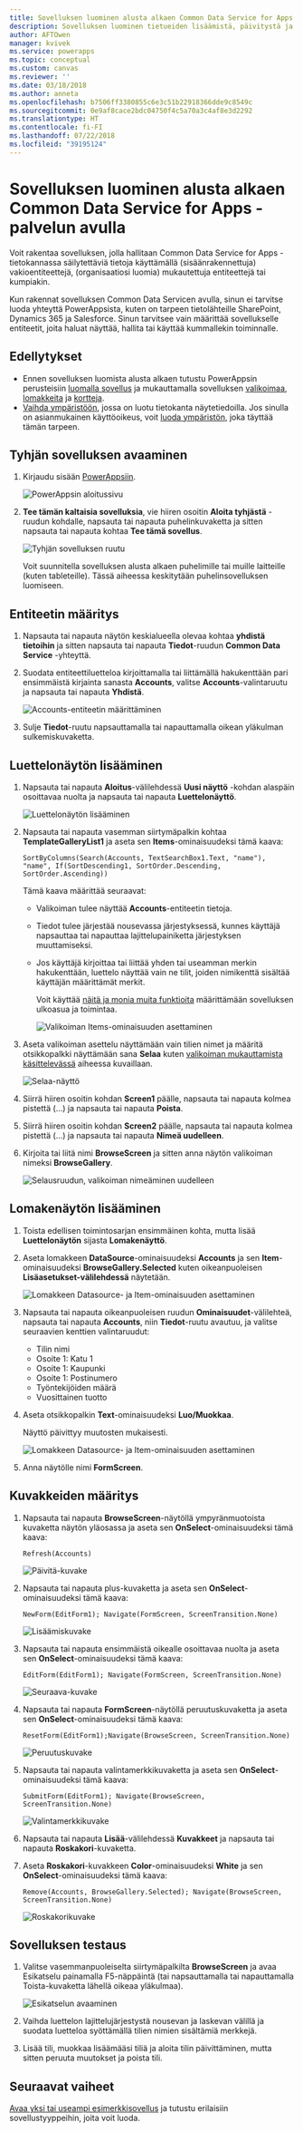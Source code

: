 ```yaml
---
title: Sovelluksen luominen alusta alkaen Common Data Service for Apps -palvelun avulla | Microsoft Docs
description: Sovelluksen luominen tietueiden lisäämistä, päivitystä ja poistamista varten.
author: AFTOwen
manager: kvivek
ms.service: powerapps
ms.topic: conceptual
ms.custom: canvas
ms.reviewer: ''
ms.date: 03/18/2018
ms.author: anneta
ms.openlocfilehash: b7506ff3380855c6e3c51b22918366dde9c8549c
ms.sourcegitcommit: 0e9af8cace2bdc04750f4c5a70a3c4af8e3d2292
ms.translationtype: HT
ms.contentlocale: fi-FI
ms.lasthandoff: 07/22/2018
ms.locfileid: "39195124"
---
```

# <a name="create-an-app-from-scratch-using-common-data-service-for-apps"></a>Sovelluksen luominen alusta alkaen Common Data Service for Apps -palvelun avulla

Voit rakentaa sovelluksen, jolla hallitaan Common Data Service for Apps -tietokannassa säilytettäviä tietoja käyttämällä (sisäänrakennettuja) vakioentiteettejä, (organisaatiosi luomia) mukautettuja entiteettejä tai kumpiakin.

Kun rakennat sovelluksen Common Data Servicen avulla, sinun ei tarvitse luoda yhteyttä PowerAppsista, kuten on tarpeen tietolähteille SharePoint, Dynamics 365 ja Salesforce. Sinun tarvitsee vain määrittää sovellukselle entiteetit, joita haluat näyttää, hallita tai käyttää kummallekin toiminnalle.

## <a name="prerequisites"></a>Edellytykset

- Ennen sovelluksen luomista alusta alkaen tutustu PowerAppsin perusteisiin [luomalla sovellus](data-platform-create-app.md) ja mukauttamalla sovelluksen [valikoimaa](customize-layout-sharepoint.md), [lomakkeita](customize-forms-sharepoint.md) ja [kortteja](customize-card.md).
- [Vaihda ympäristöön](working-with-environments.md), jossa on luotu tietokanta näytetiedoilla. Jos sinulla on asianmukainen käyttöoikeus, voit [luoda ympäristön](../../administrator/create-environment.md), joka täyttää tämän tarpeen.

## <a name="open-a-blank-app"></a>Tyhjän sovelluksen avaaminen

1. Kirjaudu sisään [PowerAppsiin](http://web.powerapps.com?utm_source=padocs&utm_medium=linkinadoc&utm_campaign=referralsfromdoc).

    ![PowerAppsin aloitussivu](./media/data-platform-create-app-scratch/sign-in.png)

1. **Tee tämän kaltaisia sovelluksia**, vie hiiren osoitin **Aloita tyhjästä** -ruudun kohdalle, napsauta tai napauta puhelinkuvaketta ja sitten napsauta tai napauta kohtaa **Tee tämä sovellus**.

    ![Tyhjän sovelluksen ruutu](./media/data-platform-create-app-scratch/blank-app.png)

    Voit suunnitella sovelluksen alusta alkaen puhelimille tai muille laitteille (kuten tableteille). Tässä aiheessa keskitytään puhelinsovelluksen luomiseen.

## <a name="specify-an-entity"></a>Entiteetin määritys

1. Napsauta tai napauta näytön keskialueella olevaa kohtaa **yhdistä tietoihin** ja sitten napsauta tai napauta **Tiedot**-ruudun **Common Data Service** -yhteyttä.

1. Suodata entiteettiluetteloa kirjoittamalla tai liittämällä hakukenttään pari ensimmäistä kirjainta sanasta **Accounts**, valitse **Accounts**-valintaruutu ja napsauta tai napauta **Yhdistä**.

    ![Accounts-entiteetin määrittäminen](./media/data-platform-create-app-scratch/cds-connect.png)

1. Sulje **Tiedot**-ruutu napsauttamalla tai napauttamalla oikean yläkulman sulkemiskuvaketta.

## <a name="add-a-list-screen"></a>Luettelonäytön lisääminen

1. Napsauta tai napauta **Aloitus**-välilehdessä **Uusi näyttö** -kohdan alaspäin osoittavaa nuolta ja napsauta tai napauta **Luettelonäyttö**.

    ![Luettelonäytön lisääminen](./media/data-platform-create-app-scratch/list-screen.png)

1. Napsauta tai napauta vasemman siirtymäpalkin kohtaa **TemplateGalleryList1** ja aseta sen **Items**-ominaisuudeksi tämä kaava:

    `SortByColumns(Search(Accounts, TextSearchBox1.Text, "name"), "name", If(SortDescending1, SortOrder.Descending, SortOrder.Ascending))`

    Tämä kaava määrittää seuraavat:

   - Valikoiman tulee näyttää **Accounts**-entiteetin tietoja.
   - Tiedot tulee järjestää nousevassa järjestyksessä, kunnes käyttäjä napsauttaa tai napauttaa lajittelupainiketta järjestyksen muuttamiseksi.
   - Jos käyttäjä kirjoittaa tai liittää yhden tai useamman merkin hakukenttään, luettelo näyttää vain ne tilit, joiden nimikenttä sisältää käyttäjän määrittämät merkit.

     Voit käyttää [näitä ja monia muita funktioita](formula-reference.md) määrittämään sovelluksen ulkoasua ja toimintaa.

     ![Valikoiman Items-ominaisuuden asettaminen](./media/data-platform-create-app-scratch/gallery-items.png)

1. Aseta valikoiman asettelu näyttämään vain tilien nimet ja määritä otsikkopalkki näyttämään sana **Selaa** kuten [valikoiman mukauttamista käsittelevässä](customize-layout-sharepoint.md) aiheessa kuvaillaan.

    ![Selaa-näyttö](./media/data-platform-create-app-scratch/final-browse.png)

1. Siirrä hiiren osoitin kohdan **Screen1** päälle, napsauta tai napauta kolmea pistettä (...) ja napsauta tai napauta **Poista**.

1. Siirrä hiiren osoitin kohdan **Screen2** päälle, napsauta tai napauta kolmea pistettä (...) ja napsauta tai napauta **Nimeä uudelleen**.

1. Kirjoita tai liitä nimi **BrowseScreen** ja sitten anna näytön valikoiman nimeksi **BrowseGallery**.

    ![Selausruudun, valikoiman nimeäminen uudelleen](./media/data-platform-create-app-scratch/rename-browse.png)

## <a name="add-a-form-screen"></a>Lomakenäytön lisääminen

1. Toista edellisen toimintosarjan ensimmäinen kohta, mutta lisää **Luettelonäytön** sijasta **Lomakenäyttö**.

1. Aseta lomakkeen **DataSource**-ominaisuudeksi **Accounts** ja sen **Item**-ominaisuudeksi **BrowseGallery.Selected** kuten oikeanpuoleisen **Lisäasetukset-välilehdessä** näytetään.

    ![Lomakkeen Datasource- ja Item-ominaisuuden asettaminen](./media/data-platform-create-app-scratch/form-datasource.png)

1. Napsauta tai napauta oikeanpuoleisen ruudun **Ominaisuudet**-välilehteä, napsauta tai napauta **Accounts**, niin **Tiedot**-ruutu avautuu, ja valitse seuraavien kenttien valintaruudut:

    - Tilin nimi
    - Osoite 1: Katu 1
    - Osoite 1: Kaupunki
    - Osoite 1: Postinumero
    - Työntekijöiden määrä
    - Vuosittainen tuotto

1. Aseta otsikkopalkin **Text**-ominaisuudeksi **Luo/Muokkaa**.

    Näyttö päivittyy muutosten mukaisesti.

    ![Lomakkeen Datasource- ja Item-ominaisuuden asettaminen](./media/data-platform-create-app-scratch/field-list.png)

1. Anna näytölle nimi **FormScreen**.

## <a name="configure-icons"></a>Kuvakkeiden määritys

1. Napsauta tai napauta **BrowseScreen**-näytöllä ympyränmuotoista kuvaketta näytön yläosassa ja aseta sen **OnSelect**-ominaisuudeksi tämä kaava:

    `Refresh(Accounts)`

    ![Päivitä-kuvake](./media/data-platform-create-app-scratch/refresh-icon.png)

1. Napsauta tai napauta plus-kuvaketta ja aseta sen **OnSelect**-ominaisuudeksi tämä kaava:

    `NewForm(EditForm1); Navigate(FormScreen, ScreenTransition.None)`

    ![Lisäämiskuvake](./media/data-platform-create-app-scratch/plus-icon.png)

1. Napsauta tai napauta ensimmäistä oikealle osoittavaa nuolta ja aseta sen **OnSelect**-ominaisuudeksi tämä kaava:

    `EditForm(EditForm1); Navigate(FormScreen, ScreenTransition.None)`

    ![Seuraava-kuvake](./media/data-platform-create-app-scratch/next-icon.png)

1. Napsauta tai napauta **FormScreen**-näytöllä peruutuskuvaketta ja aseta sen **OnSelect**-ominaisuudeksi tämä kaava:

    `ResetForm(EditForm1);Navigate(BrowseScreen, ScreenTransition.None)`

    ![Peruutuskuvake](./media/data-platform-create-app-scratch/cancel-icon.png)

1. Napsauta tai napauta valintamerkkikuvaketta ja aseta sen **OnSelect**-ominaisuudeksi tämä kaava:

    `SubmitForm(EditForm1); Navigate(BrowseScreen, ScreenTransition.None)`

    ![Valintamerkkikuvake](./media/data-platform-create-app-scratch/checkmark-icon.png)

1. Napsauta tai napauta **Lisää**-välilehdessä **Kuvakkeet** ja napsauta tai napauta **Roskakori**-kuvaketta.

1. Aseta **Roskakori**-kuvakkeen **Color**-ominaisuudeksi **White** ja sen **OnSelect**-ominaisuudeksi tämä kaava:

    `Remove(Accounts, BrowseGallery.Selected); Navigate(BrowseScreen, ScreenTransition.None)`

    ![Roskakorikuvake](./media/data-platform-create-app-scratch/trash-icon.png)

## <a name="test-the-app"></a>Sovelluksen testaus

1. Valitse vasemmanpuoleiselta siirtymäpalkilta **BrowseScreen** ja avaa Esikatselu painamalla F5-näppäintä (tai napsauttamalla tai napauttamalla Toista-kuvaketta lähellä oikeaa yläkulmaa).

    ![Esikatselun avaaminen](./media/data-platform-create-app-scratch/open-preview.png)

1. Vaihda luettelon lajittelujärjestystä nousevan ja laskevan välillä ja suodata luetteloa syöttämällä tilien nimien sisältämiä merkkejä.

1. Lisää tili, muokkaa lisäämääsi tiliä ja aloita tilin päivittäminen, mutta sitten peruuta muutokset ja poista tili.

## <a name="next-steps"></a>Seuraavat vaiheet

[Avaa yksi tai useampi esimerkkisovellus](open-and-run-a-sample-app.md) ja tutustu erilaisiin sovellustyyppeihin, joita voit luoda.